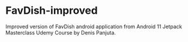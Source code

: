 # FavDish-improved
Improved version of FavDish android application from Android 11 Jetpack Masterclass Udemy Course by Denis Panjuta.
